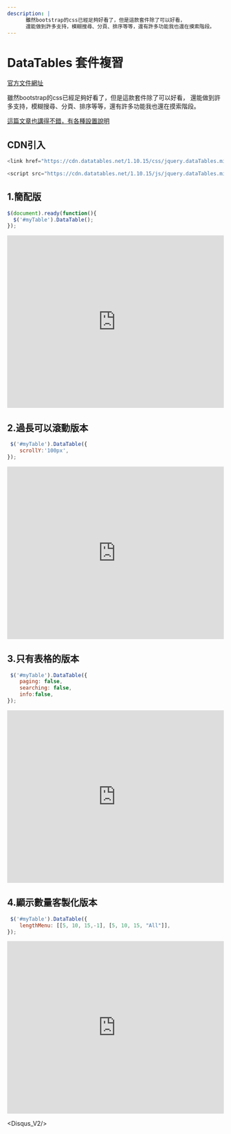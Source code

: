 ```yaml
---
description: |
      雖然bootstrap的css已經足夠好看了，但是這款套件除了可以好看，      
      還能做到許多支持，模糊搜尋、分頁、排序等等，還有許多功能我也還在摸索階段。
---
```


# DataTables 套件複習

[官方文件網址](https://datatables.net/)

雖然bootstrap的css已經足夠好看了，但是這款套件除了可以好看，
還能做到許多支持，模糊搜尋、分頁、排序等等，還有許多功能我也還在摸索階段。  

[這篇文章也講得不錯，有各種設置說明](https://my.oschina.net/tongjh/blog/675026)

## CDN引入

```js
<link href="https://cdn.datatables.net/1.10.15/css/jquery.dataTables.min.css" rel="stylesheet" />

<script src="https://cdn.datatables.net/1.10.15/js/jquery.dataTables.min.js"></script>

```

## 1.簡配版

```js
$(document).ready(function(){
  $('#myTable').DataTable();
});
``` 
 
<iframe height="400" style="width: 100%;" scrolling="no" title="DataTables套件練習" src="https://codepen.io/wenhui_xiao/embed/RwWYqPz?height=265&theme-id=dark&default-tab=result" frameborder="no" allowtransparency="true" allowfullscreen="true">
  See the Pen <a href='https://codepen.io/wenhui_xiao/pen/RwWYqPz'>DataTables套件練習</a> by 蕭文暉
  (<a href='https://codepen.io/wenhui_xiao'>@wenhui_xiao</a>) on <a href='https://codepen.io'>CodePen</a>.
</iframe>

## 2.過長可以滾動版本


```js
 $('#myTable').DataTable({
    scrollY:'100px',
});
```  

<iframe height="400" style="width: 100%;" scrolling="no" title="DataTables套件練習_過長可以滾動" src="https://codepen.io/wenhui_xiao/embed/KKdJVam?height=265&theme-id=dark&default-tab=result" frameborder="no" allowtransparency="true" allowfullscreen="true">
  See the Pen <a href='https://codepen.io/wenhui_xiao/pen/KKdJVam'>DataTables套件練習_過長可以滾動</a> by 蕭文暉
  (<a href='https://codepen.io/wenhui_xiao'>@wenhui_xiao</a>) on <a href='https://codepen.io'>CodePen</a>.
</iframe>

## 3.只有表格的版本

```js
 $('#myTable').DataTable({
    paging: false,
    searching: false,
    info:false,
});
``` 


<iframe height="400" style="width: 100%;" scrolling="no" title="DataTables套件練習_只顯示表格" src="https://codepen.io/wenhui_xiao/embed/BaogPEJ?height=265&theme-id=dark&default-tab=result" frameborder="no" allowtransparency="true" allowfullscreen="true">
  See the Pen <a href='https://codepen.io/wenhui_xiao/pen/BaogPEJ'>DataTables套件練習_只顯示表格</a> by 蕭文暉
  (<a href='https://codepen.io/wenhui_xiao'>@wenhui_xiao</a>) on <a href='https://codepen.io'>CodePen</a>.
</iframe>

## 4.顯示數量客製化版本

```js
 $('#myTable').DataTable({
    lengthMenu: [[5, 10, 15,-1], [5, 10, 15, "All"]],
});
``` 
<iframe height="400" style="width: 100%;" scrolling="no" title="DataTables套件練習_顯示長度客製化" src="https://codepen.io/wenhui_xiao/embed/wvKLEgE?height=265&theme-id=dark&default-tab=result" frameborder="no" allowtransparency="true" allowfullscreen="true">
  See the Pen <a href='https://codepen.io/wenhui_xiao/pen/wvKLEgE'>DataTables套件練習_顯示長度客製化</a> by 蕭文暉
  (<a href='https://codepen.io/wenhui_xiao'>@wenhui_xiao</a>) on <a href='https://codepen.io'>CodePen</a>.
</iframe>

<Disqus_V2/>   